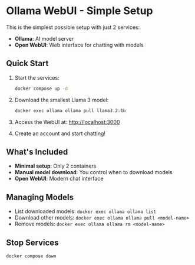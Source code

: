 # Ollama WebUI - Simple Setup

This is the simplest possible setup with just 2 services:

- **Ollama**: AI model server
- **Open WebUI**: Web interface for chatting with models

## Quick Start

1. Start the services:

   ```bash
   docker compose up -d
   ```

2. Download the smallest Llama 3 model:

   ```bash
   docker exec ollama ollama pull llama3.2:1b
   ```

3. Access the WebUI at: <http://localhost:3000>

4. Create an account and start chatting!

## What's Included

- **Minimal setup**: Only 2 containers
- **Manual model download**: You control when to download models
- **Open WebUI**: Modern chat interface

## Managing Models

- List downloaded models: `docker exec ollama ollama list`
- Download other models: `docker exec ollama ollama pull <model-name>`
- Remove models: `docker exec ollama ollama rm <model-name>`

## Stop Services

```bash
docker compose down
```
